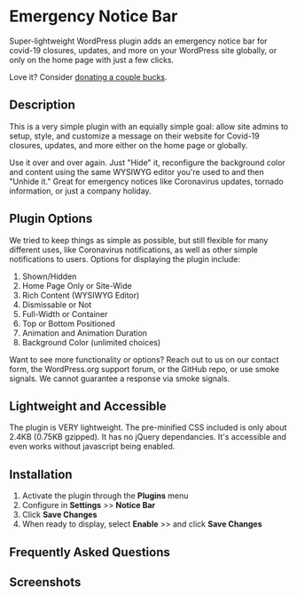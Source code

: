 # Emergency Notice Bar
Super-lightweight WordPress plugin adds an emergency notice bar for covid-19 closures, updates, and more on your WordPress site globally, or only on the home page with just a few clicks.

Love it?  Consider [donating a couple bucks](https://www.paypal.com/cgi-bin/webscr?cmd=_s-xclick&hosted_button_id=WED3F4H3Q35SW&source=url).

## Description
This is a very simple plugin with an equially simple goal: allow site admins to setup, style, and customize a message on their website for Covid-19 closures, updates, and more either on the home page or globally.

Use it over and over again.  Just "Hide" it, reconfigure the background color and content using the same WYSIWYG editor you're used to and then "Unhide it."  Great for emergency notices like Coronavirus updates, tornado information, or just a company holiday.

## Plugin Options
We tried to keep things as simple as possible, but still flexible for many different uses, like Coronavirus notifications, as well as other simple notifications to users. Options for displaying the plugin include:

1. Shown/Hidden
1. Home Page Only or Site-Wide
1. Rich Content (WYSIWYG Editor)
1. Dismissable or Not
1. Full-Width or Container
1. Top or Bottom Positioned
1. Animation and Animation Duration
1. Background Color (unlimited choices)

Want to see more functionality or options?  Reach out to us on our contact form, the WordPress.org support forum, or the GitHub repo, or use smoke signals.  We cannot guarantee a response via smoke signals.

## Lightweight and Accessible
The plugin is VERY lightweight.  The pre-minified CSS included is only about 2.4KB (0.75KB gzipped).  It has no jQuery dependancies.  It's accessible and even works without javascript being enabled.

## Installation
1. Activate the plugin through the **Plugins** menu
1. Configure in **Settings** >> **Notice Bar**
1. Click **Save Changes**
1. When ready to display, select **Enable** >> and click **Save Changes**

## Frequently Asked Questions

## Screenshots